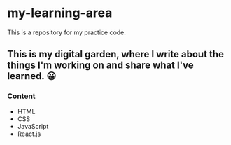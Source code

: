 # my-learning-area
This is a repository for my practice code.

## This is my digital garden, where I write about the things I'm working on and share what I've learned. 😀


### Content

- HTML
- CSS
- JavaScript
- React.js
